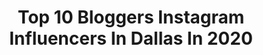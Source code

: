 ---
title: Top 10 Bloggers Instagram Influencers In Dallas In 2020
description: >-
  Find top bloggers Instagram influencers in Dallas in 2020. Most popular hashtags: #dallasblogger #liketkit #dallasinfluencer #ootd.
platform: Instagram
profiles:
  - username: "thestyleride"
    fullname: >-
      Mahi Chaurasia
    location: "United States"
    followers: 115575
    engagement: 83
    commentsToLikes: 0.065784
    avatar: "https://scontent-ams4-1.cdninstagram.com/v/t51.2885-19/s320x320/90087851_511657766405567_8182037278701387776_n.jpg?_nc_ht=scontent-ams4-1.cdninstagram.com&_nc_ohc=lTMIucocx6MAX-F7qpC&oh=db83edbe0783bdaa1d5a50185e4fa1ce&oe=5EBD6131"
    verified: false
    hashtags: "#beautyproducts, #blogger, #dallaslifestyleblogger, #dallasbloggers"
  - username: "theglamorousblonde_"
    fullname: >-
      Kelly Ruth Hans
    location: "United States"
    followers: 16683
    engagement: 233
    commentsToLikes: 0.180262
    avatar: "https://scontent-amt2-1.cdninstagram.com/v/t51.2885-19/s320x320/91154324_148964299774821_2639573126437928960_n.jpg?_nc_ht=scontent-amt2-1.cdninstagram.com&_nc_ohc=gnzrgmVoy08AX8URYyc&oh=0bcca903919727df049b130aa909fb8e&oe=5EB9E444"
    verified: false
    hashtags: "#duffyandfriends, #streetstyle, #springoutfits, #dallasblogger"
  - username: "teachingandlaundry"
    fullname: >-
      JAC MIZEUR
    location: "United States"
    followers: 29804
    engagement: 193
    commentsToLikes: 0.220395
    avatar: "https://scontent-lhr8-1.cdninstagram.com/v/t51.2885-19/s320x320/83120378_115577626538977_8781316586658070528_n.jpg?_nc_ht=scontent-lhr8-1.cdninstagram.com&_nc_ohc=iHjEvfkyeS0AX8sE9ER&oh=7f4824adeab7d77491058765c0811b0a&oe=5EBCB0F3"
    verified: false
    hashtags: "#whatimbinging, #travelblogger, #teacherootd, #styleblogger"
  - username: "brooke_kenney"
    fullname: >-
      B R O O K E | K E N N E Y
    location: "United States"
    followers: 18813
    engagement: 297
    commentsToLikes: 0.125503
    avatar: "https://scontent-lhr8-1.cdninstagram.com/v/t51.2885-19/s320x320/83904370_503613283676694_7969777602636283904_n.jpg?_nc_ht=scontent-lhr8-1.cdninstagram.com&_nc_ohc=GFNbPGySIdsAX9X9vSP&oh=929e666347a62d14f7b4994662bc095c&oe=5EB962D9"
    verified: false
    hashtags: "#liketkit, #dallasblogger, #hoxlynleeposton, #ltksalealert"
  - username: "thebravoboy"
    fullname: >-
      Bravo Boy
    location: "United States"
    followers: 26258
    engagement: 346
    commentsToLikes: 0.057681
    avatar: "https://scontent-ams4-1.cdninstagram.com/v/t51.2885-19/s320x320/70120237_408441559811161_3653305057492860928_n.jpg?_nc_ht=scontent-ams4-1.cdninstagram.com&_nc_ohc=VMAiIzMduekAX-4sE61&oh=fb446eb06e9ad1676c655ec276e0d77b&oe=5EB7877F"
    verified: false
    hashtags: "#makeup, #makeupartist, #rhobh, #memepage"
  - username: "camila.tonello"
    fullname: >-
      🇧🇷 living in 🇺🇸
    location: "United States"
    followers: 18290
    engagement: 308
    commentsToLikes: 0.048782
    avatar: "https://scontent-lhr8-1.cdninstagram.com/v/t51.2885-19/s320x320/53848845_2080687045556568_2870491360207568896_n.jpg?_nc_ht=scontent-lhr8-1.cdninstagram.com&_nc_ohc=HZpY907xDwUAX8beb2v&oh=b917d91e8e7058f7e202975fa1d10ecc&oe=5EBA2D28"
    verified: false
    hashtags: "#pixi, #quinttoupovo, #dfwinfluencers, #collaboration"
  - username: "ericawilkins_"
    fullname: >-
      Erica Wilkins
    location: "United States"
    followers: 31382
    engagement: 190
    commentsToLikes: 0.039544
    avatar: "https://scontent-lhr8-1.cdninstagram.com/v/t51.2885-19/s320x320/34168004_189335391726750_5936763826736201728_n.jpg?_nc_ht=scontent-lhr8-1.cdninstagram.com&_nc_ohc=m6Kej5NyKAQAX-Fzxa0&oh=2e408d94a16b3c47488a13f9b3c60e49&oe=5EBA972D"
    verified: true
    hashtags: "#distancedance, #iloveyou, #teammadi, #bachelorseasonfinaletonight"
  - username: "hafymo"
    fullname: >-
      ‘Hafsah
    location: "United States"
    followers: 36103
    engagement: 395
    commentsToLikes: 0.034346
    avatar: "https://scontent-lhr8-1.cdninstagram.com/v/t51.2885-19/s320x320/75362608_566580914155328_5599777875193495552_n.jpg?_nc_ht=scontent-lhr8-1.cdninstagram.com&_nc_ohc=TXoChKlA88gAX9ZmlZR&oh=5740c92bd062db9f9af1dfa2c35fae73&oe=5EBA3C8D"
    verified: false
    hashtags: "#goingnowherebutfuckitimgettingdressed, #aldocrew, #dripeesha, #ad"
  - username: "accordingtotia"
    fullname: >-
      Tia | TheMillennialWivesClub
    location: "United States"
    followers: 23262
    engagement: 199
    commentsToLikes: 0.033708
    avatar: "https://scontent-ams4-1.cdninstagram.com/v/t51.2885-19/s320x320/89950263_491017988258632_1093163932400484352_n.jpg?_nc_ht=scontent-ams4-1.cdninstagram.com&_nc_ohc=CxKeYAzbw50AX-QxJc7&oh=7e1b82d521904a481ac48cea4b50d0b1&oe=5EB33BA7"
    verified: false
    hashtags: "#millennialwife, #vitamins, #couplesandcocktails, #inspiration"
  - username: "kaitlynmben"
    fullname: >-
      Kaitlyn B
    location: "United States"
    followers: 2468
    engagement: 1009
    commentsToLikes: 0.165169
    avatar: "https://scontent-amt2-1.cdninstagram.com/v/t51.2885-19/s320x320/89358301_160695228290478_8071869821370761216_n.jpg?_nc_ht=scontent-amt2-1.cdninstagram.com&_nc_ohc=PsMfcA6gZKEAX8hiHLw&oh=ff2eb11239783a16cea6cf1f72736b1a&oe=5EB99C3E"
    verified: false
    hashtags: "#portraitcollective, #socality, #dallasphotographer, #texasphotographer"
---